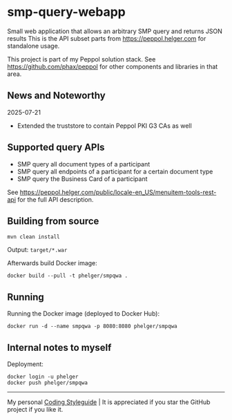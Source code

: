 # smp-query-webapp

Small web application that allows an arbitrary SMP query and returns JSON results
This is the API subset parts from https://peppol.helger.com for standalone usage.

This project is part of my Peppol solution stack. See https://github.com/phax/peppol for other components and libraries in that area.

## News and Noteworthy

2025-07-21
* Extended the truststore to contain Peppol PKI G3 CAs as well

## Supported query APIs

* SMP query all document types of a participant
* SMP query all endpoints of a participant for a certain document type
* SMP query the Business Card of a participant

See https://peppol.helger.com/public/locale-en_US/menuitem-tools-rest-api for the full API description.

## Building from source

```
mvn clean install
```

Output: `target/*.war`

Afterwards build Docker image:

```
docker build --pull -t phelger/smpqwa .
```

## Running

Running the Docker image (deployed to Docker Hub):

```
docker run -d --name smpqwa -p 8080:8080 phelger/smpqwa
```

## Internal notes to myself

Deployment:

```
docker login -u phelger
docker push phelger/smpqwa
```

---

My personal [Coding Styleguide](https://github.com/phax/meta/blob/master/CodingStyleguide.md) |
It is appreciated if you star the GitHub project if you like it.